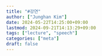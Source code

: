 ```yaml
---
title: "#강연"
author: ["Junghan Kim"]
date: 2024-05-22T14:25:00+09:00
lastmod: 2024-09-21T14:13:29+09:00
tags: ["lecture", "speech"]
categories: ["meta"]
draft: false
---
```

